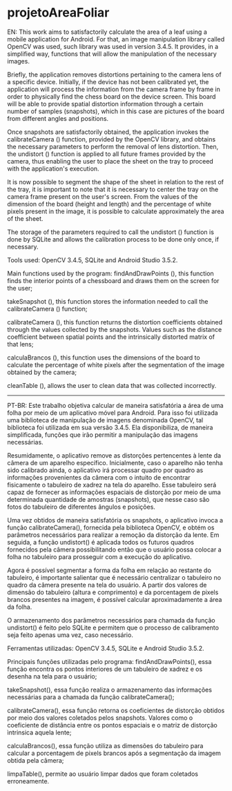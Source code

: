 # projetoAreaFoliar
EN:
This work aims to satisfactorily calculate the area of ​​a leaf using a mobile application for Android. For that, an image manipulation library called OpenCV was used, such library was used in version 3.4.5. It provides, in a simplified way, functions that will allow the manipulation of the necessary images.

Briefly, the application removes distortions pertaining to the camera lens of a specific device. Initially, if the device has not been calibrated yet, the application will process the information from the camera frame by frame in order to physically find the chess board on the device screen. This board will be able to provide spatial distortion information through a certain number of samples (snapshots), which in this case are pictures of the board from different angles and positions.

Once snapshots are satisfactorily obtained, the application invokes the calibrateCamera () function, provided by the OpenCV library, and obtains the necessary parameters to perform the removal of lens distortion. Then, the undistort () function is applied to all future frames provided by the camera, thus enabling the user to place the sheet on the tray to proceed with the application's execution.

It is now possible to segment the shape of the sheet in relation to the rest of the tray, it is important to note that it is necessary to center the tray on the camera frame present on the user's screen. From the values ​​of the dimension of the board (height and length) and the percentage of white pixels present in the image, it is possible to calculate approximately the area of ​​the sheet.

The storage of the parameters required to call the undistort () function is done by SQLite and allows the calibration process to be done only once, if necessary.

Tools used: OpenCV 3.4.5, SQLite and Android Studio 3.5.2.

Main functions used by the program: findAndDrawPoints (), this function finds the interior points of a chessboard and draws them on the screen for the user;

takeSnapshot (), this function stores the information needed to call the calibrateCamera () function;

calibrateCamera (), this function returns the distortion coefficients obtained through the values collected by the snapshots. Values ​​such as the distance coefficient between spatial points and the intrinsically distorted matrix of that lens;

calculaBrancos (), this function uses the dimensions of the board to calculate the percentage of white pixels after the segmentation of the image obtained by the camera;

cleanTable (), allows the user to clean data that was collected incorrectly.

--------------------------------------------------------------------------------
PT-BR:
Este trabalho objetiva calcular de maneira satisfatória a área de uma folha por meio de um aplicativo móvel para Android. Para isso foi utilizada uma biblioteca de manipulação de imagens denominada OpenCV, tal biblioteca foi utilizada em sua versão 3.4.5. Ela disponibiliza, de maneira simplificada, funções que irão permitir a manipulação das imagens necessárias.

Resumidamente, o aplicativo remove as distorções pertencentes à lente da câmera de um aparelho específico. Inicialmente, caso o aparelho não tenha sido calibrado ainda, o aplicativo irá processar quadro por quadro as informações provenientes da câmera com o intuito de encontrar fisicamente o tabuleiro de xadrez na tela do aparelho. Esse tabuleiro será capaz de fornecer as informações espaciais de distorção por meio de uma determinada quantidade de amostras (snapshots), que nesse caso são fotos do tabuleiro de diferentes ângulos e posições.

Uma vez obtidos de maneira satisfatória os snapshots, o aplicativo invoca a função calibrateCamera(), fornecida pela biblioteca OpenCV, e obtém os parâmetros necessários para realizar a remoção da distorção da lente. Em seguida, a função undistort() é aplicada todos os futuros quadros fornecidos pela câmera possibilitando então que o usuário possa colocar a folha no tabuleiro para prosseguir com a execução do aplicativo.

Agora é possível segmentar a forma da folha em relação ao restante do tabuleiro, é importante salientar que é necessário centralizar o tabuleiro no quadro da câmera presente na tela do usuário. A partir dos valores de dimensão do tabuleiro (altura e comprimento) e da porcentagem de pixels brancos presentes na imagem, é possível calcular aproximadamente a área da folha.

O armazenamento dos parâmetros necessários para chamada da função undistort() é feito pelo SQLite e permitem que o processo de calibramento seja feito apenas uma vez, caso necessário.

Ferramentas utilizadas: OpenCV 3.4.5, SQLite e Android Studio 3.5.2. 

Principais funções utilizadas pelo programa: 
  findAndDrawPoints(), essa função encontra os pontos interiores de um tabuleiro de xadrez e os desenha na tela para o usuário;
  
  takeSnapshot(), essa função realiza o armazenamento das informações necessárias para a chamada da função calibrateCamera();
  
  calibrateCamera(), essa função retorna os coeficientes de distorção obtidos por meio dos valores coletados pelos snapshots. Valores como o coeficiente de distância entre os pontos espaciais e o matriz de distorção ìntrinsica aquela lente;
  
  calculaBrancos(), essa função utiliza as dimensões do tabuleiro para calcular a porcentagem de pixels brancos após a segmentação da imagem obtida pela câmera;
  
  limpaTable(), permite ao usuário limpar dados que foram coletados erroneamente.
